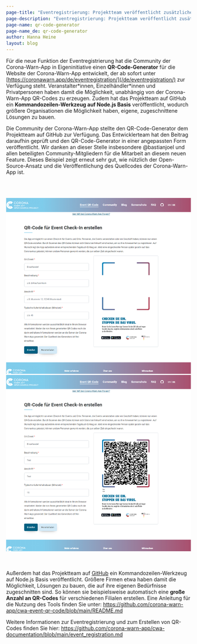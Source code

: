 ```yaml
---
page-title: "Eventregistrierung: Projektteam veröffentlicht zusätzliche Features"
page-description: "Eventregistrierung: Projektteam veröffentlicht zusätzliche Features"
page-name: qr-code-generator
page-name_de: qr-code-generator
author: Hanna Heine
layout: blog
---
```

 
Für die neue Funktion der Eventregistrierung hat die Community der Corona-Warn-App in Eigeninitiative einen **QR-Code-Generator** für die Website der Corona-Warn-App entwickelt, der ab sofort unter [https://coronawarn.app/de/eventregistration/](/de/eventregistration/) zur Verfügung steht. Veranstalter\*innen, Einzelhändler\*innen und Privatpersonen haben damit die Möglichkeit, unabhängig von der Corona-Warn-App QR-Codes zu erzeugen. Zudem hat das Projektteam auf GitHub ein **Kommandozeilen-Werkzeug auf Node.js Basis** veröffentlicht, wodurch größere Organisationen die Möglichkeit haben, eigene, zugeschnittene Lösungen zu bauen.

<!-- overview -->

Die Community der Corona-Warn-App stellte den QR-Code-Generator dem Projektteam auf GitHub zur Verfügung. Das Entwicklerteam hat den Beitrag daraufhin geprüft und den QR-Code-Generator in einer angepassten Form veröffentlicht. Wir danken an dieser Stelle insbesondere @bastianjoel und allen beteiligten Community-Mitgliedern für die Mitarbeit an diesem neuen Feature. Dieses Beispiel zeigt erneut sehr gut, wie nützlich der Open-Source-Ansatz und die Veröffentlichung des Quellcodes der Corona-Warn-App ist.

<br></br>
<center> <img src="./qr-code-generator (1).png" title="QR Code" style="align: center">  <img src="./qr-code-generator (2).png" title="QR Code" style="align: center"></center>
<br></br>


Außerdem hat das Projektteam auf [GitHub](https://github.com/corona-warn-app/cwa-event-qr-code) ein Kommandozeilen-Werkzeug auf Node.js Basis veröffentlicht. Größere Firmen etwa haben damit die Möglichkeit, Lösungen zu bauen, die auf ihre eigenen Bedürfnisse zugeschnitten sind. So können sie beispielsweise automatisch eine **große Anzahl an QR-Codes** für verschiedenen Filialen erstellen. Eine Anleitung für die Nutzung des Tools finden Sie unter: https://github.com/corona-warn-app/cwa-event-qr-code/blob/main/README.md 

Weitere Informationen zur Eventregistrierung und zum Erstellen von QR-Codes finden Sie hier: https://github.com/corona-warn-app/cwa-documentation/blob/main/event_registration.md 
